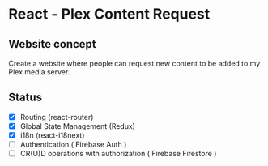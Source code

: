 # React - Plex Content Request

## Website concept

Create a website where people can request new content to be added to my Plex media server.

## Status

  - [x] Routing (react-router)
  - [x] Global State Management (Redux)
  - [x] i18n (react-i18next)
  - [ ] Authentication ( Firebase Auth )
  - [ ] CR(U)D operations with authorization ( Firebase Firestore )
